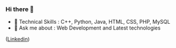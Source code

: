 ### Hi there 👋

- 🌱 Technical Skills : C++, Python, Java, HTML, CSS, PHP, MySQL
- 💬 Ask me about : Web Development and Latest technologies

([Linkedin](https://www.linkedin.com/in/revatipatil/))
  

<!--
**patilrevati/patilrevati** is a ✨ _special_ ✨ repository because its `README.md` (this file) appears on your GitHub profile.

Here are some ideas to get you started:

- 🔭 I’m currently working on ...
- 🌱 I’m currently learning ...
- 👯 I’m looking to collaborate on ...
- 🤔 I’m looking for help with ...
- 💬 Ask me about ...
- 📫 How to reach me: ...
- 😄 Pronouns: ...
- ⚡ Fun fact: ...
-->
